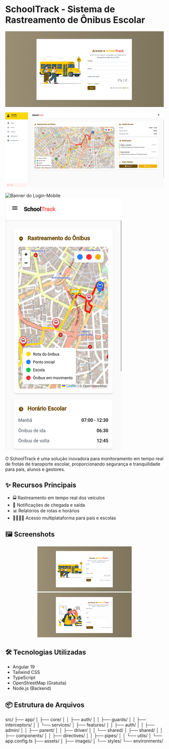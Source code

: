 # SchoolTrack - Sistema de Rastreamento de Ônibus Escolar

![Banner do Projeto](src/assets/images/banner.png)

![Banner do Dashboard](src/assets/images/openstreet.png)

![Banner do Login-Mobile](src/assets/images/login-mobile.png.png)
![Banner do Dashboard-Mobile](src/assets/images/mobile-dashboard.png)

O SchoolTrack é uma solução inovadora para monitoramento em tempo real de frotas de transporte escolar, proporcionando segurança e tranquilidade para pais, alunos e gestores.

## ✨ Recursos Principais

- 🚍 Rastreamento em tempo real dos veículos
- 🔔 Notificações de chegada e saída
- 📊 Relatórios de rotas e horários
- 👨‍👩‍👧‍👦 Acesso multiplataforma para pais e escolas

## 🖼️ Screenshots

<div align="center">
  <img src="src/assets/images/banner.png" alt="Tela de Login" width="300">
  <img src="src/assets/images/cadastro.png" alt="Tela de Cadastro" width="300">
</div>

## 🛠️ Tecnologias Utilizadas

- Angular 19
- Tailwind CSS
- TypeScript
- OpenStreetMap (Gratuita)
- Node.js (Backend)

## 📦 Estrutura de Arquivos

src/
├── app/
│ ├── core/
│ │ ├── auth/
│ │ ├── guards/
│ │ ├── interceptors/
│ │ └── services/
│ ├── features/
│ │ ├── auth/
│ │ ├── admin/
│ │ ├── parent/
│ │ ├── driver/
│ │ └── shared/
│ ├── shared/
│ │ ├── components/
│ │ ├── directives/
│ │ ├── pipes/
│ │ └── utils/
│ └── app.config.ts
├── assets/
│ ├── images/
│ └── styles/
└── environments/
